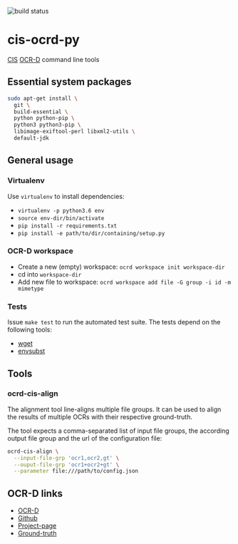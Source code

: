 ![build status](https://travis-ci.org/finkf/cis-ocrd-py.svg?branch=devel)

# cis-ocrd-py

[CIS](http://www.cis.lmu.de) [OCR-D](http://ocr-d.de) command line tools

## Essential system packages
```sh
sudo apt-get install \
  git \
  build-essential \
  python python-pip \
  python3 python3-pip \
  libimage-exiftool-perl libxml2-utils \
  default-jdk
```

## General usage

### Virtualenv

Use `virtualenv` to install dependencies:
* `virtualenv -p python3.6 env`
* `source env-dir/bin/activate`
* `pip install -r requirements.txt`
* `pip install -e path/to/dir/containing/setup.py`

### OCR-D workspace

* Create a new (empty) workspace: `ocrd workspace init workspace-dir`
* cd into `workspace-dir`
* Add new file to workspace: `ocrd workspace add file -G group -i id
  -m mimetype`

### Tests

Issue `make test` to run the automated test suite. The tests depend on
the following tools:

* [wget](https://www.gnu.org/software/wget/)
* [envsubst](https://linux.die.net/man/1/envsubst)

## Tools

### ocrd-cis-align

The alignment tool line-aligns multiple file groups. It can be used to
align the results of multiple OCRs with their respective ground-truth.

The tool expects a comma-separated list of input file groups, the
according output file group and the url of the configuration file:

```sh
ocrd-cis-align \
  --input-file-grp 'ocr1,ocr2,gt' \
  --ouput-file-grp 'ocr1+ocr2+gt' \
  --parameter file:///path/to/config.json
```

## OCR-D links

- [OCR-D](https://ocr-d.github.io)
- [Github](https://github.com/OCR-D)
- [Project-page](http://www.ocr-d.de/)
- [Ground-truth](http://www.ocr-d.de/sites/all/GTDaten/IndexGT.html)
